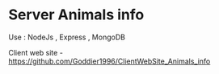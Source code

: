 # Server Animals info

Use : NodeJs , Express , MongoDB

Client web site - https://github.com/Goddier1996/ClientWebSite_Animals_info
